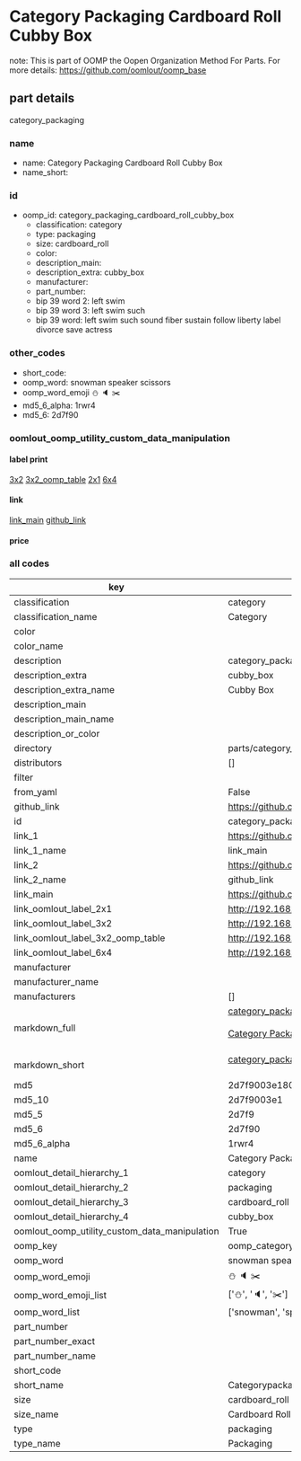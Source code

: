 # Category Packaging Cardboard Roll Cubby Box  

note: This is part of OOMP the Oopen Organization Method For Parts. For more details: https://github.com/oomlout/oomp_base

##  part details



category_packaging

### name
* name: Category Packaging Cardboard Roll Cubby Box
* name_short: 
### id
* oomp_id: category_packaging_cardboard_roll_cubby_box
  * classification: category
  * type: packaging
  * size: cardboard_roll
  * color: 
  * description_main: 
  * description_extra: cubby_box
  * manufacturer: 
  * part_number: 
  * bip 39 word 2: left swim
  * bip 39 word 3: left swim such
  * bip 39 word: left swim such sound fiber sustain follow liberty label divorce save actress

### other_codes
* short_code: 
* oomp_word: snowman speaker scissors
* oomp_word_emoji :snowman: :speaker: :scissors:
* md5_6_alpha: 1rwr4
* md5_6: 2d7f90






### oomlout_oomp_utility_custom_data_manipulation
#### label print
[3x2](http://192.168.1.245:1112/?label=oomp%201rwr4)
[3x2_oomp_table](http://192.168.1.107:1112/?label=oomp%201rwr4)
[2x1](http://192.168.1.242:1112/?label=oomp%201rwr4)
[6x4](http://192.168.1.55:1112/?label=oomp%201rwr4)    

#### link

[link_main](https://github.com/oomlout/oomlout_oomp_current_version_messy/tree/main/parts/category_packaging_cardboard_roll_cubby_box) [github_link](https://github.com/oomlout/oomlout_oomp_part_src/tree/main/parts/category_packaging_cardboard_roll_cubby_box)                             

#### price







### all codes 
| key | value |  
| --- | --- |  
| classification | category |  
| classification_name | Category |  
| color |  |  
| color_name |  |  
| description | category_packaging |  
| description_extra | cubby_box |  
| description_extra_name | Cubby Box |  
| description_main |  |  
| description_main_name |  |  
| description_or_color |   |  
| directory | parts/category_packaging_cardboard_roll_cubby_box |  
| distributors | [] |  
| filter |  |  
| from_yaml | False |  
| github_link | https://github.com/oomlout/oomlout_oomp_part_src/tree/main/parts/category_packaging_cardboard_roll_cubby_box |  
| id | category_packaging_cardboard_roll_cubby_box |  
| link_1 | https://github.com/oomlout/oomlout_oomp_current_version_messy/tree/main/parts/category_packaging_cardboard_roll_cubby_box |  
| link_1_name | link_main |  
| link_2 | https://github.com/oomlout/oomlout_oomp_part_src/tree/main/parts/category_packaging_cardboard_roll_cubby_box |  
| link_2_name | github_link |  
| link_main | https://github.com/oomlout/oomlout_oomp_current_version_messy/tree/main/parts/category_packaging_cardboard_roll_cubby_box |  
| link_oomlout_label_2x1 | http://192.168.1.242:1112/?label=oomp%201rwr4 |  
| link_oomlout_label_3x2 | http://192.168.1.245:1112/?label=oomp%201rwr4 |  
| link_oomlout_label_3x2_oomp_table | http://192.168.1.107:1112/?label=oomp%201rwr4 |  
| link_oomlout_label_6x4 | http://192.168.1.55:1112/?label=oomp%201rwr4 |  
| manufacturer |  |  
| manufacturer_name |  |  
| manufacturers | [] |  
| markdown_full | [category_packaging_cardboard_roll_cubby_box](https://github.com/oomlout/oomlout_oomp_current_version_messy/tree/main/parts/category_packaging_cardboard_roll_cubby_box)<br>[](https://github.com/oomlout/oomlout_oomp_current_version_messy/tree/main/parts/category_packaging_cardboard_roll_cubby_box)<br>[Category Packaging Cardboard Roll Cubby Box](https://github.com/oomlout/oomlout_oomp_current_version_messy/tree/main/parts/category_packaging_cardboard_roll_cubby_box)<br><br> |  
| markdown_short | [category_packaging_cardboard_roll_cubby_box](https://github.com/oomlout/oomlout_oomp_current_version_messy/tree/main/parts/category_packaging_cardboard_roll_cubby_box)<br><br> |  
| md5 | 2d7f9003e180eb576baadcfdb0f6fbf9 |  
| md5_10 | 2d7f9003e1 |  
| md5_5 | 2d7f9 |  
| md5_6 | 2d7f90 |  
| md5_6_alpha | 1rwr4 |  
| name | Category Packaging Cardboard Roll Cubby Box |  
| oomlout_detail_hierarchy_1 | category |  
| oomlout_detail_hierarchy_2 | packaging |  
| oomlout_detail_hierarchy_3 | cardboard_roll |  
| oomlout_detail_hierarchy_4 | cubby_box |  
| oomlout_oomp_utility_custom_data_manipulation | True |  
| oomp_key | oomp_category_packaging_cardboard_roll_cubby_box |  
| oomp_word | snowman speaker scissors |  
| oomp_word_emoji | :snowman: :speaker: :scissors: |  
| oomp_word_emoji_list | [':snowman:', ':speaker:', ':scissors:'] |  
| oomp_word_list | ['snowman', 'speaker', 'scissors'] |  
| part_number |  |  
| part_number_exact |  |  
| part_number_name |  |  
| short_code |  |  
| short_name | Categorypackaging |  
| size | cardboard_roll |  
| size_name | Cardboard Roll |  
| type | packaging |  
| type_name | Packaging |  

